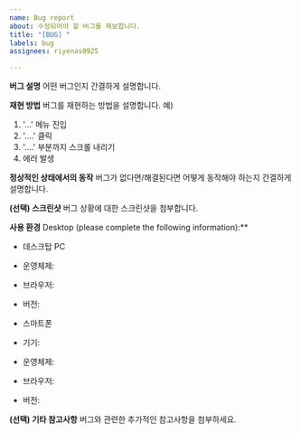 ```yaml
---
name: Bug report
about: 수정되어야 할 버그를 제보합니다.
title: "[BUG] "
labels: bug
assignees: riyenas0925

---
```


**버그 설명**
어떤 버그인지 간결하게 설명합니다.

**재현 방법**
버그를 재현하는 방법을 설명합니다.
예)
1. '...' 메뉴 진입
2. '....' 클릭
3. '....' 부분까지 스크롤 내리기
4. 에러 발생

**정상적인 상태에서의 동작**
버그가 없다면/해결된다면 어떻게 동작해야 하는지 간결하게 설명합니다.

**(선택) 스크린샷**
버그 상황에 대한 스크린샷을 첨부합니다.

**사용 환경** Desktop (please complete the following information):**
- 데스크탑 PC
 - 운영체제: 
 - 브라우저: 
 - 버전: 

- 스마트폰
 - 기기: 
 - 운영체제: 
 - 브라우저: 
 - 버전: 

**(선택) 기타 참고사항**
버그와 관련한 추가적인 참고사항을 첨부하세요.
